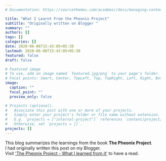 ```yaml
---
# Documentation: https://sourcethemes.com/academic/docs/managing-content/

title: "What I Learnt From the Pheonix Project"
subtitle: "Originally written on Blogger "
summary: ""
authors: []
tags: []
categories: []
date: 2020-06-06T15:43:05+05:30
lastmod: 2020-06-06T15:43:05+05:30
featured: false
draft: false

# Featured image
# To use, add an image named `featured.jpg/png` to your page's folder.
# Focal points: Smart, Center, TopLeft, Top, TopRight, Left, Right, BottomLeft, Bottom, BottomRight.
image:
  caption: ""
  focal_point: ""
  preview_only: false

# Projects (optional).
#   Associate this post with one or more of your projects.
#   Simply enter your project's folder or file name without extension.
#   E.g. `projects = ["internal-project"]` references `content/project/deep-learning/index.md`.
#   Otherwise, set `projects = []`.
projects: []
---
```


This blog summarizes the learnings from the book **The Pheonix Project**.  
I had originally written this post on my Blogger.  
Visit ['The Pheonix Project - What I learned from it'](https://hacktheripper.blogspot.com/2020/06/the-pheonix-project-what-i-learned-from.html) to have a read.  
